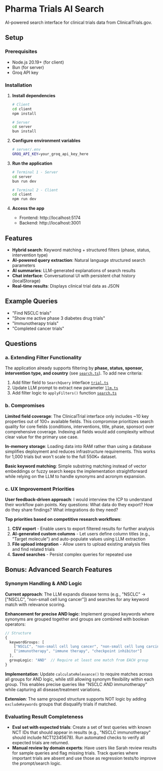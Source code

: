 # Pharma Trials AI Search

AI-powered search interface for clinical trials data from ClinicalTrials.gov.

## Setup

### Prerequisites

- Node.js 20.19+ (for client)
- Bun (for server)
- Groq API key

### Installation

1. **Install dependencies**

   ```bash
   # Client
   cd client
   npm install

   # Server
   cd server
   bun install
   ```

2. **Configure environment variables**

   ```bash
   # server/.env
   GROQ_API_KEY=your_groq_api_key_here
   ```

3. **Run the application**

   ```bash
   # Terminal 1 - Server
   cd server
   bun run dev

   # Terminal 2 - Client
   cd client
   npm run dev
   ```

4. **Access the app**
   - Frontend: http://localhost:5174
   - Backend: http://localhost:3001

## Features

- **Hybrid search**: Keyword matching + structured filters (phase, status, intervention type)
- **AI-powered query extraction**: Natural language structured search parameters
- **AI summaries**: LLM-generated explanations of search results
- **Chat interface**: Conversational UI with persistent chat history (localStorage)
- **Real-time results**: Displays clinical trial data as JSON

## Example Queries

- "Find NSCLC trials"
- "Show me active phase 3 diabetes drug trials"
- "Immunotherapy trials"
- "Completed cancer trials"

## Questions

### a. Extending Filter Functionality

The application already supports filtering by **phase, status, sponsor, intervention type, and country** (see [`search.ts`](server/src/services/search.ts)). To add new criteria:

1. Add filter field to `SearchQuery` interface [`trial.ts`](server/src/types/trial.ts)
2. Update LLM prompt to extract new parameter [`llm.ts`](server/src/services/llm.ts)
3. Add filter logic to `applyFilters()` function [`search.ts`](server/src/services/search.ts)

### b. Compromises

**Limited field coverage**: The ClinicalTrial interface only includes ~10 key properties out of 100+ available fields. This compromise prioritizes search quality for core fields (conditions, interventions, title, phase, sponsor) over comprehensive coverage. Indexing all fields would add complexity without clear value for the primary use case.

**In-memory storage**: Loading data into RAM rather than using a database simplifies deployment and reduces infrastructure requirements. This works for 1,000 trials but won't scale to the full 550K+ dataset.

**Basic keyword matching**: Simple substring matching instead of vector embeddings or fuzzy search keeps the implementation straightforward while relying on the LLM to handle synonyms and acronym expansion.

### c. UX Improvement Priorities

**User feedback-driven approach**: I would interview the ICP to understand their workflow pain points. Key questions: What data do they export? How do they share findings? What integrations do they need?

**Top priorities based on competitive research workflows**:

1. **CSV export** - Enable users to export filtered results for further analysis
2. **AI-generated custom columns** - Let users define column titles (e.g., "Target molecule") and auto-populate values using LLM extraction
3. **File upload integration** - Allow users to upload existing analysis files and find related trials
4. **Saved searches** - Persist complex queries for repeated use

## Bonus: Advanced Search Features

### Synonym Handling & AND Logic

**Current approach**: The LLM expands disease terms (e.g., "NSCLC" → ["NSCLC", "non-small cell lung cancer"]) and searches for any keyword match with relevance scoring.

**Enhancement for precise AND logic**: Implement grouped keywords where synonyms are grouped together and groups are combined with boolean operators:

```typescript
// Structure
{
  keywordGroups: [
    ["NSCLC", "non-small cell lung cancer", "non-small cell lung carcinoma"],  // Disease group
    ["immunotherapy", "immune therapy", "checkpoint inhibitor"]                 // Treatment group
  ],
  groupLogic: "AND"  // Require at least one match from EACH group
}
```

**Implementation**: Update `calculateRelevance()` to require matches across all groups for AND logic, while still allowing synonym flexibility within each group. This enables precise queries like "NSCLC AND immunotherapy" while capturing all disease/treatment variations.

**Extension**: The same grouped structure supports NOT logic by adding `excludeKeywords` groups that disqualify trials if matched.

### Evaluating Result Completeness

- **Eval set with expected trials**: Create a set of test queries with known NCT IDs that should appear in results (e.g., "NSCLC immunotherapy" should include NCT12345678). Run automated checks to verify all expected trials are returned.
- **Manual review by domain experts**: Have users like Sarah review results for sample queries and flag missing trials. Track queries where important trials are absent and use those as regression tests/to improve the prompt/search logic.
